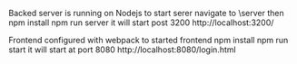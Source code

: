 
Backed server is running on Nodejs
to start serer navigate to \server then 
npm install
npm run server
it will start post 3200
http://localhost:3200/

Frontend configured with webpack
to started frontend
npm install
npm run start
it will start at port 8080
http://localhost:8080/login.html